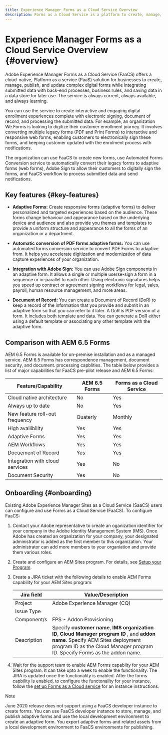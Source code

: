 ```yaml
---
title: Experience Manager Forms as a Cloud Service Overview
description: Forms as a Cloud Service is a platform to create, manage, publish enterprise-class forms and business processes.
---
```


# Experience Manager Forms as a Cloud Service Overview {#overview}

Adobe Experience Manager Forms as a Cloud Service (FaaCS) offers a cloud-native, Platform as a service (PaaS) solution for businesses to create, manage, publish, and update complex digital forms while integrating submitted data with back-end processes, business rules, and saving data in a data store for later use. The service is always current, always available, and always learning. 

You can use the service to create interactive and engaging digital enrollment experiences complete with electronic signing, document of record, and processing the submitted data. For example, an organization We.Forms is looking to digitize their customer enrollment journey. It involves converting multiple legacy forms (PDF and Print Forms) to interactive and responsive web forms, enabling customers to electronically sign these forms, and keeping customer updated with the enrolment process with notifications. 

The organization can use FaaCS to create new forms, use Automated Forms Conversion service to automatically convert their legacy forms to adaptive forms (web forms), Adobe Sign to allow their customers to digitally sign the forms, and FaaCS workflow to process submitted data and send notifications. 


## Key features {#key-features}


* **Adaptive Forms:** Create responsive forms (adaptive forms) to deliver personalized and targeted experiences based on the audience. These forms change behaviour and appearance based on the underlying device and audience and also provide you themes and templates to provide a uniform structure and appearance to all the forms of an organization or a department.

* **Automatic conversion of PDF forms adaptive forms:** You can use automated forms conversion service to convert PDF Forms to adaptive from. It helps you accelerate digitization and modernization of data capture experiences of your organization. 

* **Integration with Adobe Sign:** You can use Adobe Sign components in an adaptive form. It allows a single or multiple userse-sign a form in a sequence or in-parallel to each other. Using electronic signatures helps you speed up contract or agreement signing workflows for legal, sales, payroll, human resource management, and more areas.

* **Document of Record:** You can create a Document of Record (DoR) to keep a record of the information that you provide and submit in an adaptive form so that you can refer to it later. A DoR is PDF version of a form. It includes both template and data. You can generate a DoR either using a default template or associating any other template with the adaptive form.

## Comparison with AEM 6.5 Forms

AEM 6.5 Forms is available for on-premise installation and as a managed service. AEM 6.5 Forms has correspondence management, document security, and document. processing capblities. The table below provides a list of major capabilities for FaaCS pre-pilot release and AEM 6.5 Forms:

| Feature/Capability | AEM 6.5 Forms  | Forms as a Cloud Service |
|---|---|---|
| Cloud native architecture | No  | Yes  |
| Always up to date | No  | Yes |
| New feature roll-out frequency | Quaterly  | Monthly  |
| High availibility | Yes  | Yes | 
| Adaptive Forms | Yes  | Yes  |
| AEM Workflows | Yes  | Yes |
| Docuement of Record | Yes  | Yes  |
| Integration with cloud services | Yes  | No |
| Document Security | Yes  | No  | 


## Onboarding {#onboarding}

Existing Adobe Experience Manager Sites as a Cloud Service (SaaCS) users can configure and use Forms as a Cloud Service (FaaCS). To configure FaaCS:

1. Contact your Adobe representative to create an oganization identifier for your company in the Adobe Identity Management System (IMS). Once Adobe has created an organization for your company, your designated administrator is added as the first member to this organization. Your administrator can add more members to your organiation and provide them various roles.  

1. Create and configure an AEM Sites program. For details, see [Setup your Program](https://docs.adobe.com/content/help/en/experience-manager-cloud-manager/using/getting-started/setting-up-program.html).

1. Create a JIRA ticket with the following details to enable AEM Forms capability for your AEM Sites program:

    | Jira field  | Value/Description  |
    |---|---|
    | Project | Adobe Experience Manager (CQ) |
    | Issue Type | |
    | Component/s | FPS - Addon Provisioning |
    | Description  | Specify **customer name**, **IMS organization ID**, **Cloud Manager program ID** , and **addon name**. Specify AEM Sites deployment program ID as the Cloud Manager program ID. Specify Forms as the addon name.

1. Wait for the support team to enable AEM Forms capablity for your AEM Sites program. It can take upto a week to enable the functionality. The JIRA is updated once the functionality is enabled. After the forms capbility is enabled, to configure the functonality for your instance, follow the [set up Forms as a Cloud service](setup-forms-cloud-service.md) for an instance instructions.  


>[!NOTE]
>
> June 2020 release does not support using a FaaCS developer instance to create forms. You can use FaaCS developer instance to store, manage, and publish adaptive forms and use the local development environment to create an adaptive form. You export adaptive forms and related assets from a local development environment to FaaCS environments for publishing.
